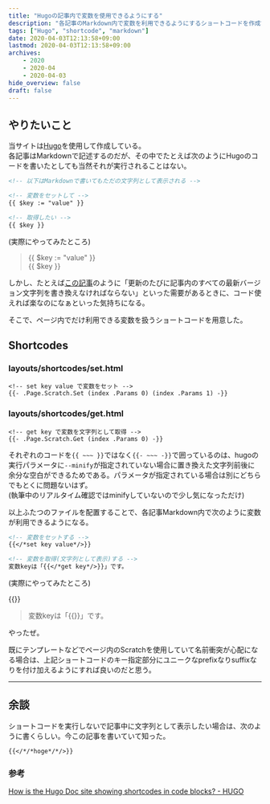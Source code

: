```yaml
---
title: "Hugoの記事内で変数を使用できるようにする"
description: "各記事のMarkdown内で変数を利用できるようにするショートコードを作成する"
tags: ["Hugo", "shortcode", "markdown"]
date: 2020-04-03T12:13:58+09:00
lastmod: 2020-04-03T12:13:58+09:00
archives:
    - 2020
    - 2020-04
    - 2020-04-03
hide_overview: false
draft: false
---
```


## やりたいこと

当サイトは[Hugo](https://gohugo.io/)を使用して作成している。  
各記事はMarkdownで記述するのだが、その中でたとえば次のようにHugoのコードを書いたとしても当然それが実行されることはない。

```md
<!-- 以下はMarkdownで書いてもただの文字列として表示される -->

<!-- 変数をセットして -->
{{ $key := "value" }}

<!-- 取得したい -->
{{ $key }}
```

(実際にやってみたところ)

> {{ $key := "value" }}  
> {{ $key }}

しかし、たとえば[この記事](/posts/2019/06_10_00_suihan_twit_2)のように「更新のたびに記事内のすべての最新バージョン文字列を書き換えなければならない」といった需要があるときに、コード使えれば楽なのになぁといった気持ちになる。

そこで、ページ内でだけ利用できる変数を扱うショートコードを用意した。

## Shortcodes

### layouts/shortcodes/set.html

```hugo
<!-- set key value で変数をセット -->
{{- .Page.Scratch.Set (index .Params 0) (index .Params 1) -}}
```

### layouts/shortcodes/get.html

```hugo
<!-- get key で変数を文字列として取得 -->
{{- .Page.Scratch.Get (index .Params 0) -}}
```

それぞれのコードを`{{ ~~~ }}`ではなく`{{- ~~~ -}}`で囲っているのは、hugoの実行パラメータに`--minify`が指定されていない場合に置き換えた文字列前後に余分な空白ができるためである。パラメータが指定されている場合は別にどちらでもとくに問題ないはず。  
(執筆中のリアルタイム確認ではminifyしていないので少し気になっただけ)

以上ふたつのファイルを配置することで、各記事Markdown内で次のように変数が利用できるようになる。

```md
<!-- 変数をセットする -->
{{</*set key value*/>}}

<!-- 変数を取得(文字列として表示)する -->
変数keyは「{{</*get key*/>}}」です。
```

(実際にやってみたところ)

{{<set key value>}}
>変数keyは「{{<get key>}}」です。

やったぜ。

既にテンプレートなどでページ内のScratchを使用していて名前衝突が心配になる場合は、上記ショートコードのキー指定部分にユニークなprefixなりsuffixなりを付け加えるようにすれば良いのだと思う。

---

## 余談

ショートコードを実行しないで記事中に文字列として表示したい場合は、次のように書くらしい。今この記事を書いていて知った。

```md
{{</*/*hoge*/*/>}}
```

### 参考

[How is the Hugo Doc site showing shortcodes in code blocks? - HUGO](https://discourse.gohugo.io/t/how-is-the-hugo-doc-site-showing-shortcodes-in-code-blocks/9074)
